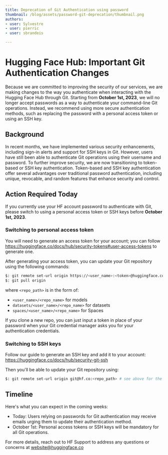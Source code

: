 ```yaml
---
title: Deprecation of Git Authentication using password
thumbnail: /blog/assets/password-git-deprecation/thumbnail.png
authors:
- user: Sylvestre
- user: pierric
- user: sbrandeis

---
```


# Hugging Face Hub: Important Git Authentication Changes


Because we are committed to improving the security of our services, we are making changes to the way you authenticate when interacting with the Hugging Face Hub through Git.
Starting from **October 1st, 2023**, we will no longer accept passwords as a way to authenticate your command-line Git operations. Instead, we recommend using more secure authentication methods, such as replacing the password with a personal access token or using an SSH key.

## Background

In recent months, we have implemented various security enhancements, including sign-in alerts and support for SSH keys in Git. However, users have still been able to authenticate Git operations using their username and password. To further improve security, we are now transitioning to token-based or SSH key authentication.
Token-based and SSH key authentication offer several advantages over traditional password authentication, including unique, revocable, and random features that enhance security and control.
## Action Required Today

If you currently use your HF account password to authenticate with Git, please switch to using a personal access token or SSH keys before **October 1st, 2023**.

### Switching to personal access token
You will need to generate an access token for your account; you can follow https://huggingface.co/docs/hub/security-tokens#user-access-tokens to generate one.

After generating your access token, you can update your Git repository using the following commands:

```bash
$: git remote set-url origin https://<user_name>:<token>@huggingface.co/<repo_path>
$: git pull origin
```
where `<repo_path>` is in the form of:
- `<user_name>/<repo_name>` for models
- `datasets/<user_name>/<repo_name>` for datasets
- `spaces/<user_name>/<repo_name>` for Spaces

If you clone a new repo, you can just input a token in place of your password when your Git credential manager asks you for your authentication credentials.

### Switching to SSH keys

Follow our guide to generate an SSH key and add it to your account: https://huggingface.co/docs/hub/security-git-ssh

Then you'll be able to update your Git repository using:

```bash
$: git remote set-url origin git@hf.co:<repo_path> # see above for the format of the repo path
```

## Timeline

Here's what you can expect in the coming weeks:

- Today: Users relying on passwords for Git authentication may receive emails urging them to update their authentication method.
- October 1st: Personal access tokens or SSH keys will be mandatory for all Git operations.

For more details, reach out to HF Support to address any questions or concerns at website@huggingface.co
